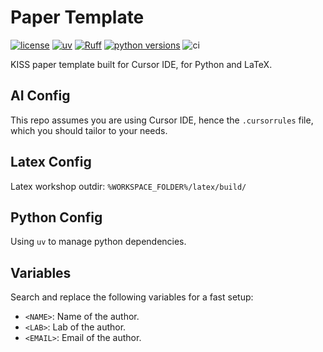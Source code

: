 # Paper Template

[![license](https://img.shields.io/badge/license-MIT-lightgrey.svg)](https://github.com/Xmaster6y/lczerolens/blob/main/LICENSE)
[![uv](https://img.shields.io/endpoint?url=https://raw.githubusercontent.com/astral-sh/uv/main/assets/badge/v0.json)](https://github.com/astral-sh/uv)
[![Ruff](https://img.shields.io/endpoint?url=https://raw.githubusercontent.com/astral-sh/ruff/main/assets/badge/v2.json)](https://github.com/astral-sh/ruff)
[![python versions](https://img.shields.io/badge/python-3.11-blue)](https://www.python.org/downloads/)
![ci](https://github.com/Xmaster6y/lczerolens/actions/workflows/ci.yml/badge.svg)

KISS paper template built for Cursor IDE, for Python and LaTeX.

## AI Config

This repo assumes you are using Cursor IDE, hence the `.cursorrules` file, which you should tailor to your needs.

## Latex Config

Latex workshop outdir: `%WORKSPACE_FOLDER%/latex/build/`

## Python Config

Using `uv` to manage python dependencies.

## Variables

Search and replace the following variables for a fast setup:

- `<NAME>`: Name of the author.
- `<LAB>`: Lab of the author.
- `<EMAIL>`: Email of the author.
